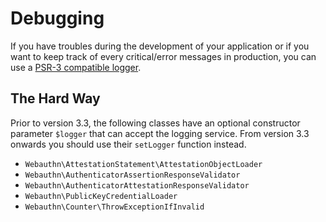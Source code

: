 # Debugging

If you have troubles during the development of your application or if you want to keep track of every critical/error messages in production, you can use a [PSR-3 compatible logger](https://www.php-fig.org/psr/psr-3/).

## The Hard Way

Prior to version 3.3, the following classes have an optional constructor parameter `$logger` that can accept the logging service. From version 3.3 onwards you should use their `setLogger` function instead.

* `Webauthn\AttestationStatement\AttestationObjectLoader`
* `Webauthn\AuthenticatorAssertionResponseValidator`
* `Webauthn\AuthenticatorAttestationResponseValidator`
* `Webauthn\PublicKeyCredentialLoader`
* `Webauthn\Counter\ThrowExceptionIfInvalid`
